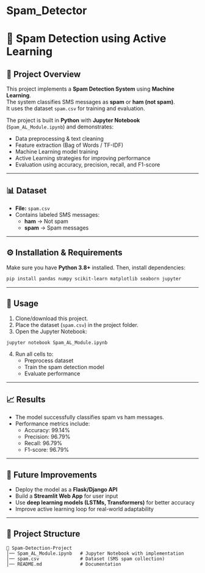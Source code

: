 # Spam_Detector
# 📧 Spam Detection using Active Learning

## 📌 Project Overview  
This project implements a **Spam Detection System** using **Machine Learning**.  
The system classifies SMS messages as **spam** or **ham (not spam)**.  
It uses the dataset `spam.csv` for training and evaluation.  

The project is built in **Python** with **Jupyter Notebook** (`Spam_AL_Module.ipynb`) and demonstrates:  
- Data preprocessing & text cleaning  
- Feature extraction (Bag of Words / TF-IDF)  
- Machine Learning model training  
- Active Learning strategies for improving performance  
- Evaluation using accuracy, precision, recall, and F1-score  

---

## 📊 Dataset  
- **File:** `spam.csv`  
- Contains labeled SMS messages:  
  - **ham** → Not spam  
  - **spam** → Spam messages  

---

## ⚙️ Installation & Requirements  

Make sure you have **Python 3.8+** installed. Then, install dependencies:  

```bash
pip install pandas numpy scikit-learn matplotlib seaborn jupyter
```

---

## 🚀 Usage  

1. Clone/download this project.  
2. Place the dataset (`spam.csv`) in the project folder.  
3. Open the Jupyter Notebook:  

```bash
jupyter notebook Spam_AL_Module.ipynb
```

4. Run all cells to:  
   - Preprocess dataset  
   - Train the spam detection model  
   - Evaluate performance  

---

## 📈 Results  

- The model successfully classifies spam vs ham messages.  
- Performance metrics include:  
  - Accuracy:  99.14%
  - Precision: 96.79%  
  - Recall: 96.79% 
  - F1-score: 96.79% 


---

## 🔮 Future Improvements  

- Deploy the model as a **Flask/Django API**  
- Build a **Streamlit Web App** for user input  
- Use **deep learning models (LSTMs, Transformers)** for better accuracy  
- Improve active learning loop for real-world adaptability  

---

## 📂 Project Structure  

```
📁 Spam-Detection-Project
│── Spam_AL_Module.ipynb   # Jupyter Notebook with implementation
│── spam.csv               # Dataset (SMS spam collection)
│── README.md              # Documentation
```
